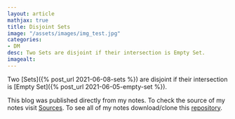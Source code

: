 ```yaml
---
layout: article
mathjax: true
title: Disjoint Sets
image: "/assets/images/img_test.jpg"
categories:
- DM
desc: Two Sets are disjoint if their intersection is Empty Set. 
imagealt: 
---
```


Two [Sets]({% post_url 2021-06-08-sets %}) are disjoint if their intersection is [Empty Set]({% post_url 2021-06-05-empty-set %}).

This blog was published directly from my notes.
To check the source of my notes visit [Sources](sources.html).
To see all of my notes download/clone this [repository](https://github.com/bovem/CS).